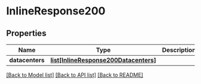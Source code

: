 # InlineResponse200

## Properties
Name | Type | Description | Notes
------------ | ------------- | ------------- | -------------
**datacenters** | [**list[InlineResponse200Datacenters]**](InlineResponse200Datacenters.md) |  | [optional] 

[[Back to Model list]](../README.md#documentation-for-models) [[Back to API list]](../README.md#documentation-for-api-endpoints) [[Back to README]](../README.md)


